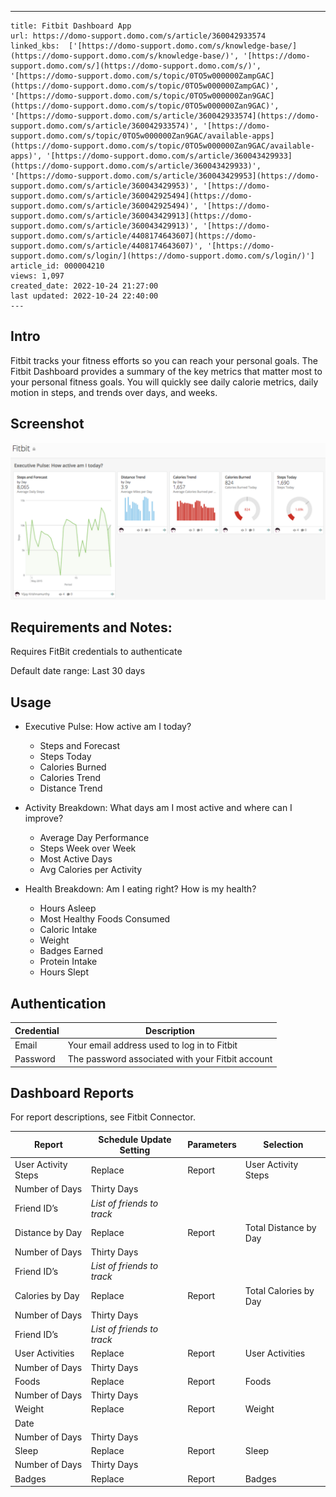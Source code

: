 ---
    title: Fitbit Dashboard App
    url: https://domo-support.domo.com/s/article/360042933574
    linked_kbs:  ['[https://domo-support.domo.com/s/knowledge-base/](https://domo-support.domo.com/s/knowledge-base/)', '[https://domo-support.domo.com/s/](https://domo-support.domo.com/s/)', '[https://domo-support.domo.com/s/topic/0TO5w000000ZampGAC](https://domo-support.domo.com/s/topic/0TO5w000000ZampGAC)', '[https://domo-support.domo.com/s/topic/0TO5w000000Zan9GAC](https://domo-support.domo.com/s/topic/0TO5w000000Zan9GAC)', '[https://domo-support.domo.com/s/article/360042933574](https://domo-support.domo.com/s/article/360042933574)', '[https://domo-support.domo.com/s/topic/0TO5w000000Zan9GAC/available-apps](https://domo-support.domo.com/s/topic/0TO5w000000Zan9GAC/available-apps)', '[https://domo-support.domo.com/s/article/360043429933](https://domo-support.domo.com/s/article/360043429933)', '[https://domo-support.domo.com/s/article/360043429953](https://domo-support.domo.com/s/article/360043429953)', '[https://domo-support.domo.com/s/article/360042925494](https://domo-support.domo.com/s/article/360042925494)', '[https://domo-support.domo.com/s/article/360043429913](https://domo-support.domo.com/s/article/360043429913)', '[https://domo-support.domo.com/s/article/4408174643607](https://domo-support.domo.com/s/article/4408174643607)', '[https://domo-support.domo.com/s/login/](https://domo-support.domo.com/s/login/)']
    article_id: 000004210
    views: 1,097
    created_date: 2022-10-24 21:27:00
    last updated: 2022-10-24 22:40:00
    ---



Intro
-----


Fitbit tracks your fitness efforts so you can reach your personal goals. The Fitbit Dashboard provides a summary of the key metrics that matter most to your personal fitness goals. You will quickly see daily calorie metrics, daily motion in steps, and trends over days, and weeks.


Screenshot
----------


![fitbit_qs.png](fitbit_qs.png)


Requirements and Notes:
-----------------------


Requires FitBit credentials to authenticate 


Default date range: Last 30 days


Usage
-----


* Executive Pulse: How active am I today?


	+ Steps and Forecast
	+ Steps Today
	+ Calories Burned
	+ Calories Trend
	+ Distance Trend
* Activity Breakdown: What days am I most active and where can I improve?


	+ Average Day Performance
	+ Steps Week over Week
	+ Most Active Days
	+ Avg Calories per Activity
* Health Breakdown: Am I eating right? How is my health?


	+ Hours Asleep
	+ Most Healthy Foods Consumed
	+ Caloric Intake
	+ Weight
	+ Badges Earned
	+ Protein Intake
	+ Hours Slept


Authentication
--------------




| Credential | Description |
| --- | --- |
| Email | Your email address used to log in to Fitbit |
| Password | The password associated with your Fitbit account |


Dashboard Reports
-----------------


For report descriptions, see Fitbit Connector.




| Report | Schedule Update Setting | Parameters | Selection |
| --- | --- | --- | --- |
| User Activity Steps | Replace | Report | User Activity Steps |
| Number of Days | Thirty Days |
| Friend ID’s | *List of friends to track* |
| Distance by Day | Replace | Report | Total Distance by Day |
| Number of Days | Thirty Days |
| Friend ID’s | *List of friends to track* |
| Calories by Day | Replace | Report | Total Calories by Day |
| Number of Days | Thirty Days |
| Friend ID’s | *List of friends to track* |
| User Activities | Replace | Report | User Activities |
| Number of Days | Thirty Days |
| Foods | Replace | Report | Foods |
| Number of Days | Thirty Days |
| Weight | Replace | Report | Weight |
| Date |   |
| Number of Days | Thirty Days |
| Sleep | Replace | Report | Sleep |
| Number of Days | Thirty Days |
| Badges | Replace | Report | Badges |



